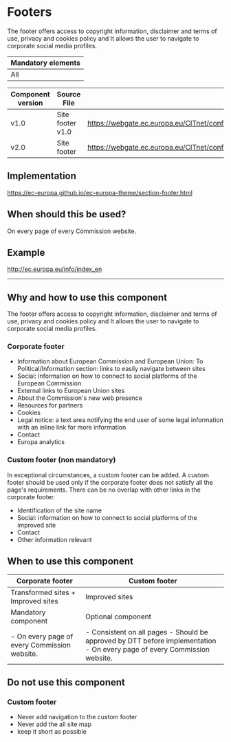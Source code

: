 # Footers

The footer offers access to copyright information, disclaimer and terms of use, privacy and cookies policy and It allows the user to navigate to corporate social media profiles.

| Mandatory elements |
|---|
| All |

|Component version | Source File | |
|---|---|---|
| v1.0 | Site footer v1.0 | https://webgate.ec.europa.eu/CITnet/confluence/display/NEXTEUROPA/Site+footer+v1.0 |
| v2.0 | Site footer | https://webgate.ec.europa.eu/CITnet/confluence/display/NEXTEUROPA/Site+footer |

## Implementation

https://ec-europa.github.io/ec-europa-theme/section-footer.html

## When should this be used?

On every page of every Commission website.

## Example

http://ec.europa.eu/info/index_en

---

## Why and how to use this component

The footer offers access to copyright information, disclaimer and terms of use, privacy and cookies policy and It allows the user to navigate to corporate social media profiles.

### Corporate footer

- Information about European Commission and European Union: To Political/Information section: links to easily navigate between sites
- Social: information on how to connect to social platforms of the European Commission
- External links to European Union sites
- About the Commission's new web presence
- Resources for partners
- Cookies
- Legal notice: a text area notifying the end user of some legal information with an inline link for more information     
- Contact
- Europa analytics

### Custom footer (non mandatory)

In exceptional circumstances, a custom footer can be added.
A custom footer should be used only if the corporate footer does not satisfy all the page's requirements.
There can be no overlap with other links in the corporate footer.

- Identification of the site name
- Social: information on how to connect to social platforms of the improved site
- Contact
- Other information relevant

## When to use this component

| Corporate footer | Custom footer |
|---|---|
| Transformed sites + Improved sites | Improved sites |
| Mandatory component	| Optional component |
| - On every page of every Commission website. | - Consistent on all pages - Should be approved by DTT before implementation - On every page of every Commission website. |

## Do not use this component

### Custom footer

- Never add navigation to the custom footer
- Never add the all site map
- keep it short as possible
